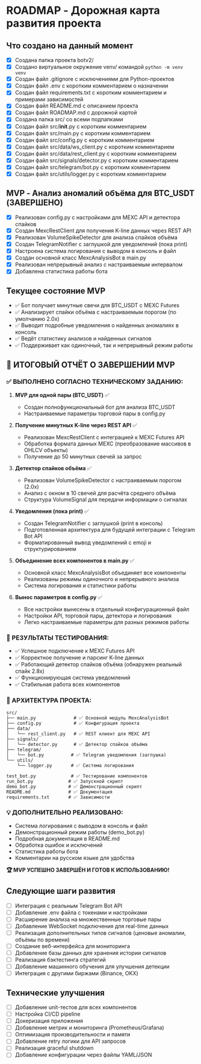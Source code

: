 # ROADMAP - Дорожная карта развития проекта

## Что создано на данный момент
- [x] Создана папка проекта botv2/
- [x] Создано виртуальное окружение venv/ командой `python -m venv venv`
- [x] Создан файл .gitignore с исключениями для Python-проектов
- [x] Создан файл .env с коротким комментарием о назначении
- [x] Создан файл requirements.txt с коротким комментарием и примерами зависимостей
- [x] Создан файл README.md с описанием проекта
- [x] Создан файл ROADMAP.md с дорожной картой
- [x] Создана папка src/ со всеми подпапками
- [x] Создан файл src/__init__.py с коротким комментарием
- [x] Создан файл src/main.py с коротким комментарием
- [x] Создан файл src/config.py с коротким комментарием
- [x] Создан файл src/data/ws_client.py с коротким комментарием
- [x] Создан файл src/data/rest_client.py с коротким комментарием
- [x] Создан файл src/signals/detector.py с коротким комментарием
- [x] Создан файл src/telegram/bot.py с коротким комментарием
- [x] Создан файл src/utils/logger.py с коротким комментарием

## MVP - Анализ аномалий объёма для BTC_USDT (ЗАВЕРШЕНО)
- [x] Реализован config.py с настройками для MEXC API и детектора спайков
- [x] Создан MexcRestClient для получения K-line данных через REST API
- [x] Реализован VolumeSpikeDetector для анализа спайков объёма
- [x] Создан TelegramNotifier с заглушкой для уведомлений (пока print)
- [x] Настроена система логирования с выводом в консоль и файл
- [x] Создан основной класс MexcAnalysisBot в main.py
- [x] Реализован непрерывный анализ с настраиваемым интервалом
- [x] Добавлена статистика работы бота

## Текущее состояние MVP
- ✅ Бот получает минутные свечи для BTC_USDT с MEXC Futures
- ✅ Анализирует спайки объёма с настраиваемым порогом (по умолчанию 2.0x)
- ✅ Выводит подробные уведомления о найденных аномалиях в консоль
- ✅ Ведёт статистику анализов и найденных сигналов
- ✅ Поддерживает как одиночный, так и непрерывный режим работы

## 🎯 ИТОГОВЫЙ ОТЧЁТ О ЗАВЕРШЕНИИ MVP

### ✅ ВЫПОЛНЕНО СОГЛАСНО ТЕХНИЧЕСКОМУ ЗАДАНИЮ:

1. **MVP для одной пары (BTC_USDT)** ✅
   - Создан полнофункциональный бот для анализа BTC_USDT
   - Настраиваемые параметры торговой пары в config.py

2. **Получение минутных K-line через REST API** ✅
   - Реализован MexcRestClient с интеграцией к MEXC Futures API
   - Обработка формата данных MEXC (преобразование массивов в OHLCV объекты)
   - Получение до 50 минутных свечей за запрос

3. **Детектор спайков объёма** ✅
   - Реализован VolumeSpikeDetector с настраиваемым порогом (2.0x)
   - Анализ с окном в 10 свечей для расчёта среднего объёма
   - Структура VolumeSignal для передачи информации о сигналах

4. **Уведомления (пока print)** ✅
   - Создан TelegramNotifier с заглушкой (print в консоль)
   - Подготовленная архитектура для будущей интеграции с Telegram Bot API
   - Форматированный вывод уведомлений с emoji и структурированием

5. **Объединение всех компонентов в main.py** ✅
   - Основной класс MexcAnalysisBot объединяет все компоненты
   - Реализованы режимы одиночного и непрерывного анализа
   - Система логирования и статистики работы

6. **Вынос параметров в config.py** ✅
   - Все настройки вынесены в отдельный конфигурационный файл
   - Настройки API, торговой пары, детектора и логирования
   - Легко настраиваемые параметры для разных режимов работы

### 🧪 РЕЗУЛЬТАТЫ ТЕСТИРОВАНИЯ:
- ✅ Успешное подключение к MEXC Futures API
- ✅ Корректное получение и парсинг K-line данных
- ✅ Работающий детектор спайков объёма (обнаружен реальный спайк 2.8x)
- ✅ Функционирующая система уведомлений
- ✅ Стабильная работа всех компонентов

### 📁 АРХИТЕКТУРА ПРОЕКТА:
```
src/
├── main.py              # ✅ Основной модуль MexcAnalysisBot
├── config.py            # ✅ Конфигурация проекта
├── data/
│   └── rest_client.py   # ✅ REST клиент для MEXC API
├── signals/
│   └── detector.py      # ✅ Детектор спайков объёма
├── telegram/
│   └── bot.py          # ✅ Telegram уведомления (заглушка)
└── utils/
    └── logger.py       # ✅ Система логирования

test_bot.py             # ✅ Тестирование компонентов
run_bot.py             # ✅ Запускной скрипт
demo_bot.py            # ✅ Демонстрационный скрипт
README.md              # ✅ Документация
requirements.txt       # ✅ Зависимости
```

### 💡 ДОПОЛНИТЕЛЬНО РЕАЛИЗОВАНО:
- Система логирования с выводом в консоль и файл
- Демонстрационный режим работы (demo_bot.py)
- Подробная документация в README.md
- Обработка ошибок и исключений
- Статистика работы бота
- Комментарии на русском языке для удобства

**🏆 MVP УСПЕШНО ЗАВЕРШЁН И ГОТОВ К ИСПОЛЬЗОВАНИЮ!**

## Следующие шаги развития
- [ ] Интеграция с реальным Telegram Bot API
- [ ] Добавление .env файла с токенами и настройками
- [ ] Расширение анализа на множественные торговые пары
- [ ] Добавление WebSocket подключения для real-time данных
- [ ] Реализация дополнительных типов сигналов (ценовые аномалии, объёмы по времени)
- [ ] Создание веб-интерфейса для мониторинга
- [ ] Добавление базы данных для хранения истории сигналов
- [ ] Реализация бэктестинга стратегий
- [ ] Добавление машинного обучения для улучшения детекции
- [ ] Интеграция с другими биржами (Binance, OKX)

## Технические улучшения
- [ ] Добавление unit-тестов для всех компонентов
- [ ] Настройка CI/CD pipeline
- [ ] Докеризация приложения
- [ ] Добавление метрик и мониторинга (Prometheus/Grafana)
- [ ] Оптимизация производительности и памяти
- [ ] Добавление retry логики для API запросов
- [ ] Реализация graceful shutdown
- [ ] Добавление конфигурации через файлы YAML/JSON
